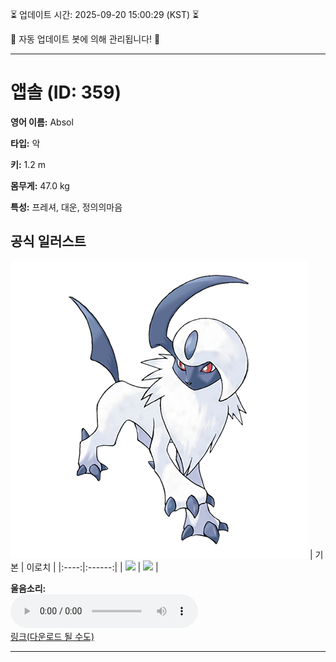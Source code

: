
⏳ 업데이트 시간: 2025-09-20 15:00:29 (KST) ⏳

🤖 자동 업데이트 봇에 의해 관리됩니다! 🤖

---

# 앱솔 (ID: 359)
**영어 이름:** Absol

**타입:** 악

**키:** 1.2 m

**몸무게:** 47.0 kg

**특성:** 프레셔, 대운, 정의의마음

## 공식 일러스트
![](https://raw.githubusercontent.com/PokeAPI/sprites/master/sprites/pokemon/other/official-artwork/359.png)
| 기본 | 이로치 |
|:----:|:------:|
| <img src="http://play.pokemonshowdown.com/sprites/ani/absol.gif" width="200"> | <img src="http://play.pokemonshowdown.com/sprites/ani-shiny/absol.gif" width="200"> |

**울음소리:**<br><audio controls src="https://raw.githubusercontent.com/PokeAPI/cries/main/cries/pokemon/latest/359.ogg"></audio><br> [링크(다운로드 될 수도)](https://raw.githubusercontent.com/PokeAPI/cries/main/cries/pokemon/latest/359.ogg)


---
